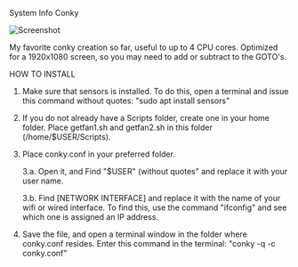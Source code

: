 System Info Conky

![Screenshot](https://github.com/theMountainThatOverrides/System-Info-Conky/blob/master/Screenshot.png)

My favorite conky creation so far, useful to up to 4 CPU cores. Optimized for a 1920x1080 screen, so you may need to add or subtract to the GOTO's.

HOW TO INSTALL

1. Make sure that sensors is installed. To do this, open a terminal and issue this command without quotes: "sudo apt install sensors"

2. If you do not already have a Scripts folder, create one in your home folder. Place getfan1.sh and getfan2.sh in this folder (/home/$USER/Scripts).

3. Place conky.conf in your preferred folder. 

    3.a. Open it, and Find "$USER" (without quotes" and replace it with your user name.

    3.b. Find [NETWORK INTERFACE] and replace it with the name of your wifi or wired interface. To find this, use the command "ifconfig" and see which one is assigned an IP address.

4. Save the file, and open a terminal window in the folder where conky.conf resides. Enter this command in the terminal: "conky -q -c conky.conf"
